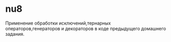 # nu8
Применение обработки исключений,тернарных операторов,генераторов и декораторов в коде предыдущего домашнего задания.
